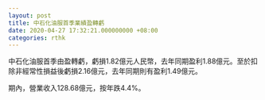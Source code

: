 ```yaml
---
layout: post
title: 中石化油服首季業績盈轉虧
date: 2020-04-27 17:32:21.000000000 +08:00
categories: rthk
---
```


中石化油服首季由盈轉虧，虧損1.82億元人民幣，去年同期盈利1.88億元。至於扣除非經常性損益後虧損2.16億元，去年同期則有盈利1.49億元。

期內，營業收入128.68億元，按年跌4.4%。
